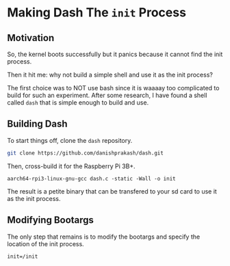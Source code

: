 # Making Dash The `init` Process

## Motivation
So, the kernel boots successfully but it panics because it cannot find the init process. 

Then it hit me: why not build a simple shell and use it as the init process?

The first choice was to NOT use bash since it is waaaay too complicated to build for such an experiment. After some research, I have found a shell called `dash` that is simple enough to build and use.

## Building Dash
To start things off, clone the `dash` repository.
```bash
git clone https://github.com/danishprakash/dash.git
```

Then, cross-build it for the Raspberry Pi 3B+.
```make
aarch64-rpi3-linux-gnu-gcc dash.c -static -Wall -o init
```

The result is a petite binary that can be transfered to your sd card to use it as the init process.

## Modifying Bootargs
The only step that remains is to modify the bootargs and specify the location of the init process.
```
init=/init
```